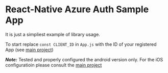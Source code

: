 # React-Native Azure Auth Sample App

It is just a simpliest example of library usage.

To start replace `const CLIENT_ID` in `App.js` with the ID of your registered App (see [main project](https://github.com/vmurin/react-native-azure-auth))

__*Note:*__ Tested and properly configured the android version only. For the iOS configuratioin please consult the [main project](https://github.com/vmurin/react-native-azure-auth)